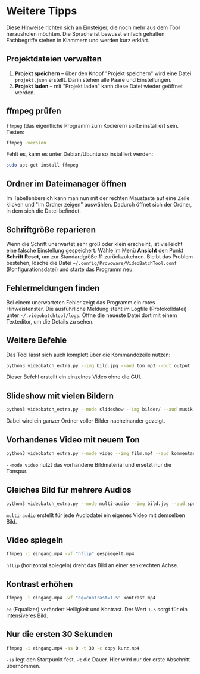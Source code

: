 # Weitere Tipps

Diese Hinweise richten sich an Einsteiger, die noch mehr aus dem Tool herausholen möchten. Die Sprache ist bewusst einfach gehalten. Fachbegriffe stehen in Klammern und werden kurz erklärt.

## Projektdateien verwalten

1. **Projekt speichern** – über den Knopf "Projekt speichern" wird eine Datei `projekt.json` erstellt. Darin stehen alle Paare und Einstellungen.
2. **Projekt laden** – mit "Projekt laden" kann diese Datei wieder geöffnet werden.

## ffmpeg prüfen

`ffmpeg` (das eigentliche Programm zum Kodieren) sollte installiert sein. Testen:

```bash
ffmpeg -version
```

Fehlt es, kann es unter Debian/Ubuntu so installiert werden:

```bash
sudo apt-get install ffmpeg
```

## Ordner im Dateimanager öffnen

Im Tabellenbereich kann man nun mit der rechten Maustaste auf eine Zeile klicken und "Im Ordner zeigen" auswählen. Dadurch öffnet sich der Ordner, in dem sich die Datei befindet.

## Schriftgröße reparieren

Wenn die Schrift unerwartet sehr groß oder klein erscheint, ist vielleicht eine falsche Einstellung gespeichert. Wähle im Menü **Ansicht** den Punkt **Schrift Reset**, um zur Standardgröße 11 zurückzukehren. Bleibt das Problem bestehen, lösche die Datei `~/.config/Provoware/VideoBatchTool.conf` (Konfigurationsdatei) und starte das Programm neu.

## Fehlermeldungen finden

Bei einem unerwarteten Fehler zeigt das Programm ein rotes Hinweisfenster. Die ausführliche Meldung steht im Logfile (Protokolldatei) unter `~/.videobatchtool/logs`. Öffne die neueste Datei dort mit einem Texteditor, um die Details zu sehen.

## Weitere Befehle

Das Tool lässt sich auch komplett über die Kommandozeile nutzen:

```bash
python3 videobatch_extra.py --img bild.jpg --aud ton.mp3 --out output
```

Dieser Befehl erstellt ein einzelnes Video ohne die GUI.

## Slideshow mit vielen Bildern
```bash
python3 videobatch_extra.py --mode slideshow --img bilder/ --aud musik.mp3 --out output
```
Dabei wird ein ganzer Ordner voller Bilder nacheinander gezeigt.

## Vorhandenes Video mit neuem Ton
```bash
python3 videobatch_extra.py --mode video --img film.mp4 --aud kommentar.mp3 --out output
```
`--mode video` nutzt das vorhandene Bildmaterial und ersetzt nur die Tonspur.

## Gleiches Bild für mehrere Audios
```bash
python3 videobatch_extra.py --mode multi-audio --img bild.jpg --aud sprache*.mp3 --out output
```
`multi-audio` erstellt für jede Audiodatei ein eigenes Video mit demselben Bild.

## Video spiegeln
```bash
ffmpeg -i eingang.mp4 -vf "hflip" gespiegelt.mp4
```
`hflip` (horizontal spiegeln) dreht das Bild an einer senkrechten Achse.

## Kontrast erhöhen
```bash
ffmpeg -i eingang.mp4 -vf "eq=contrast=1.5" kontrast.mp4
```
`eq` (Equalizer) verändert Helligkeit und Kontrast. Der Wert `1.5` sorgt für ein intensiveres Bild.

## Nur die ersten 30 Sekunden
```bash
ffmpeg -i eingang.mp4 -ss 0 -t 30 -c copy kurz.mp4
```
`-ss` legt den Startpunkt fest, `-t` die Dauer. Hier wird nur der erste Abschnitt übernommen.
